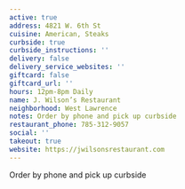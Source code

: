 ```yaml
---
active: true
address: 4821 W. 6th St
cuisine: American, Steaks
curbside: true
curbside_instructions: ''
delivery: false
delivery_service_websites: ''
giftcard: false
giftcard_url: ''
hours: 12pm-8pm Daily
name: J. Wilson’s Restaurant
neighborhood: West Lawrence
notes: Order by phone and pick up curbside
restaurant_phone: 785-312-9057
social: ''
takeout: true
website: https://jwilsonsrestaurant.com
---
```


Order by phone and pick up curbside